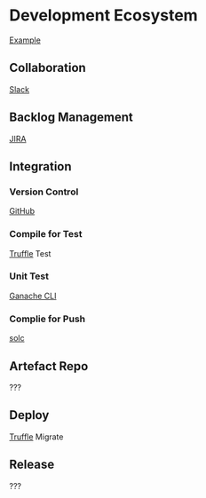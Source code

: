 # Development Ecosystem
[Example](https://microsoft.github.io/techcasestudies/redback-devops.html)

## Collaboration
[Slack](https://slack.com/)

## Backlog Management
[JIRA](https://www.atlassian.com/software/jira)

## Integration

### Version Control
[GitHub](https://github.com/)

### Compile for Test 
[Truffle](http://truffleframework.com/) Test

### Unit Test
[Ganache CLI](https://github.com/trufflesuite/ganache-cli)

### Complie for Push
[solc](http://solidity.readthedocs.io/en/develop/using-the-compiler.html)

## Artefact Repo
???

## Deploy
[Truffle](http://truffleframework.com/) Migrate

## Release
???
